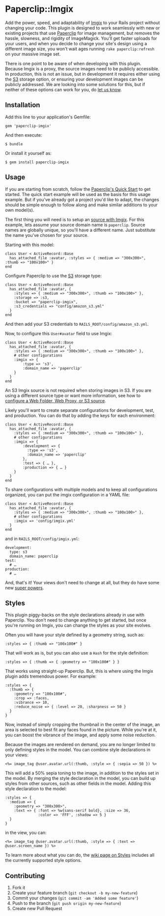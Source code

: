 # Paperclip::Imgix

Add the power, speed, and adaptability of [Imgix](http://www.imgix.com) to your Rails project without changing your code. This plugin is designed to work seamlessly with new or existing projects that use [Paperclip](https://github.com/thoughtbot/paperclip) for image management, but removes the hassle, slowness, and rigidity of ImageMagick. You'll get faster uploads for your users, and when you decide to change your site's design using a different image size, you won't wait ages running `rake paperclip:refresh` on your massive image set.

There is one point to be aware of when developing with this plugin. Because Imgix is a proxy, the source images need to be publicly accessible. In production, this is not an issue, but in development it requires either using the [S3](http://rubydoc.info/gems/paperclip/Paperclip/Storage/S3) storage option, or ensuring your development images can be publicly addressed. We are looking into some solutions for this, but if neither of these options can work for you, do [let us know](https://github.com/zebrafishlabs/paperclip-imgix/issues).

## Installation

Add this line to your application's Gemfile:

    gem 'paperclip-imgix'

And then execute:

    $ bundle

Or install it yourself as:

    $ gem install paperclip-imgix

## Usage

If you are starting from scratch, follow the [Paperclip's Quick Start](https://github.com/thoughtbot/paperclip#quick-start) to get started. The quick start example will be used as the basis for this usage example. But if you've already got a project you'd like to adapt, the changes should be simple enough to follow along and make similar additions to your own model(s).

The first thing you will need is to setup an [source with Imgix](http://www.imgix.com/docs#sources). For this example, lets assume your source domain name is `paperclip`. Source names are globally unique, so you'll have a different name. Just substitute the name you've chosen for your source.

Starting with this model:

    class User < ActiveRecord::Base
	  has_attached_file :avatar, :styles => { :medium => "300x300>", :thumb => "100x100>" }
    end

Configure Paperclip to use the [S3](http://rubydoc.info/gems/paperclip/Paperclip/Storage/S3) storage type:

    class User < ActiveRecord::Base
	  has_attached_file :avatar, {
	    :styles => { :medium => "300x300>", :thumb => "100x100>" },
	    :storage => :s3,
        :bucket => "paperclip-imgix",
        :s3_credentials => "config/amazon_s3.yml"
	  }
    end

And then add your S3 credentials to `RAILS_ROOT/config/amazon_s3.yml`.

Now, to configure this `User#avatar` field to use Imgix:

    class User < ActiveRecord::Base
	  has_attached_file :avatar, {
	    :styles => { :medium => "300x300>", :thumb => "100x100>" },
	    # other configurations
	    :imgix => {
	        :type => 's3',
	        :domain_name => 'paperclip'
	    }
	  }
    end
    
An S3 Imgix source is not required when storing images in S3. If you are using a different source type or want more information, see how to [configure a Web Folder, Web Proxy, or S3 source](https://github.com/zebrafishlabs/paperclip-imgix/wiki/Configuring-Sources).

Likely you'll want to create separate configurations for development, test, and production. You can do that by adding the keys for each environment:

    class User < ActiveRecord::Base
	  has_attached_file :avatar, {
	    :styles => { :medium => "300x300>", :thumb => "100x100>" },
	    # other configurations
	    :imgix => {
	        :development => {
	          :type => 's3',
	          :domain_name => 'paperclip'
	        },
	        :test => { … },
	        :production => { … }
	    }
	  }
    end

To share configurations with multiple models and to keep all configurations organized, you can put the imgix configuration in a YAML file:

    class User < ActiveRecord::Base
	  has_attached_file :avatar, {
	    :styles => { :medium => "300x300>", :thumb => "100x100>" },
	    # other configurations
	    :imgix => 'config/imgix.yml'
	  }
    end

and in `RAILS_ROOT/config/imgix.yml`:

    development:
      type: s3
	  domain_name: paperclip
	test:
	  # …
	production:
	  # …

And, that's it! Your views don't need to change at all, but they do have some new [super powers](#styles).

## Styles

This plugin piggy-backs on the style declarations already in use with Paperclip. You don't need to change anything to get started, but once you're running on Imgix, you can change the styles as your site evolves.

Often you will have your style defined by a geometry string, such as:

    :styles => { :thumb => "100x100#" }

That will work as is, but you can also use a `Hash` for the style definition:

    :styles => { :thumb => { :geometry => "100x100#" } }

That works using straight-up Paperclip. But, this is where using the Imgix plugin adds tremendous power. For example:

    :styles => {
      :thumb => {
        :geometry => "100x100#",
        :crop => :faces,
        :vibrance => 10,
        :reduce_noise => { :level => 20, :sharpness => 50 }
      }
    }

Now, instead of simply cropping the thumbnail in the center of the image, an area is selected to best fit any faces found in the picture. While you're at it, you can boost the vibrance of the image, and apply some noise reduction.

Because the images are rendered on demand, you are no longer limited to only defining styles in the model. You can combine style declarations in your views:

    <%= image_tag @user.avatar.url(:thumb, :style => { :sepia => 50 }) %>

This will add a 50% sepia toning to the image, in addition to the styles set in the model. By merging the style declaration in the model, you can build up styles from other sources, such as other fields in the model. Adding this style declaration to the model:

    :styles => {
      :medium => {
        :geometry => "300x300>",
        :text => { :font => %w{sans-serif bold}, :size => 36,
                   :color => 'FFF', :shadow => 5 }
      }
    }

in the view, you can:

    <%= image_tag @user.avatar.url(:thumb, :style => { :text => @user.screen_name }) %>

To learn more about what you can do, the [wiki page on Styles](https://github.com/zebrafishlabs/paperclip-imgix/wiki/Styles) includes all the currently supported style options.

## Contributing

1. Fork it
2. Create your feature branch (`git checkout -b my-new-feature`)
3. Commit your changes (`git commit -am 'Added some feature'`)
4. Push to the branch (`git push origin my-new-feature`)
5. Create new Pull Request
